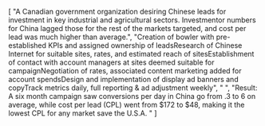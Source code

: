 [
    "A Canadian government organization desiring Chinese leads for investment in key industrial and agricultural sectors. Investmentor numbers for China lagged those for the rest of the markets targeted, and cost per lead was much higher than average.",
    "Creation of bowler with pre-established KPIs and assigned ownership of leadsResearch of Chinese Internet for suitable sites, rates, and estimated reach of sitesEstablishment of contact with account managers at sites deemed suitable for campaignNegotiation of rates, associated content marketing added for account spendsDesign and implementation of display ad banners and copyTrack metrics daily, full reporting & ad adjustment weekly",
    " ",
    "Result:  A six month campaign saw conversions per day in China go from .3 to 6 on average, while cost per lead (CPL) went from $172 to $48, making it the lowest CPL for any market save the U.S.A. "
]